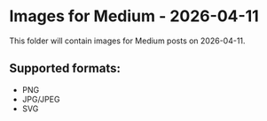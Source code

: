 # Images for Medium - 2026-04-11

This folder will contain images for Medium posts on 2026-04-11.

## Supported formats:
- PNG
- JPG/JPEG
- SVG
